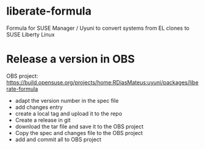 # liberate-formula
Formula for SUSE Manager / Uyuni to convert systems from EL clones to SUSE Liberty Linux


# Release a version in OBS

OBS project: https://build.opensuse.org/projects/home:RDiasMateus:uyuni/packages/liberate-formula

- adapt the version number in the spec file
- add changes entry
- create a local tag and upload it to the repo
- Create a release in git
- download the tar file and save it to the OBS project
- Copy the spec and changes file to the OBS project
- add and commit all to OBS project
